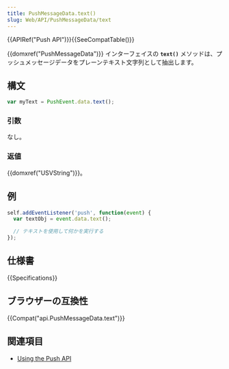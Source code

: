 ```yaml
---
title: PushMessageData.text()
slug: Web/API/PushMessageData/text
---
```


{{APIRef("Push API")}}{{SeeCompatTable()}}

{{domxref("PushMessageData")}} インターフェイスの **`text()`** メソッドは、プッシュメッセージデータをプレーンテキスト文字列として抽出します。

## 構文

```js
var myText = PushEvent.data.text();
```

### 引数

なし。

### 返値

{{domxref("USVString")}}。

## 例

```js
self.addEventListener('push', function(event) {
  var textObj = event.data.text();

  // テキストを使用して何かを実行する
});
```

## 仕様書

{{Specifications}}

## ブラウザーの互換性

{{Compat("api.PushMessageData.text")}}

## 関連項目

- [Using the Push API](/ja/docs/Web/API/Push_API/Using_the_Push_API)
